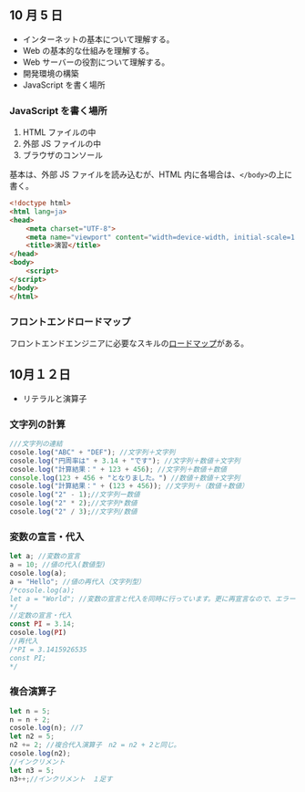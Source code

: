 ## 10 月 5 日

- インターネットの基本について理解する。
- Web の基本的な仕組みを理解する。
- Web サーバーの役割について理解する。
- 開発環境の構築
- JavaScript を書く場所

### JavaScript を書く場所

1. HTML ファイルの中
1. 外部 JS ファイルの中
1. ブラウザのコンソール

基本は、外部 JS ファイルを読み込むが、HTML 内に各場合は、`</body>`の上に書く。

```html
<!doctype html>
<html lang=ja>
<head>
    <meta charset="UTF-8">
    <meta name="viewport" content="width=device-width, initial-scale=1.0">
    <title>演習</title>
</head>
<body>
    <script>
</script>
</body>
</html>
```

### フロントエンドロードマップ

フロントエンドエンジニアに必要なスキルの[ロードマップ](https://roadmap.sh/frontend)がある。



##  10月１２日

- リテラルと演算子

### 文字列の計算

```js
///文字列の連結
cosole.log("ABC" + "DEF"); //文字列＋文字列
cosole.log("円周率は" + 3.14 + "です"); //文字列＋数値＋文字列
cosole.log("計算結果：" + 123 + 456); //文字列＋数値＋数値
console.log(123 + 456 + "となりました。") //数値＋数値＋文字列
cosole.log("計算結果：" + (123 + 456)); //文字列＋（数値＋数値）
cosole.log("2" - 1);//文字列ー数値
cosole.log("2" * 2);//文字列*数値
cosole.log("2" / 3);//文字列/数値
```
### 変数の宣言・代入
```js
let a; //変数の宣言
a = 10; //値の代入(数値型)
cosole.log(a);
a = "Hello"; //値の再代入（文字列型）
/*cosole.log(a);
let a = "World"; //変数の宣言と代入を同時に行っています。更に再宣言なので、エラーとなります。
*/
//定数の宣言・代入
const PI = 3.14;
cosole.log(PI)
//再代入
/*PI = 3.1415926535
const PI;
*/
```
### 複合演算子
```js
let n = 5;
n = n + 2;
cosole.log(n); //7
let n2 = 5;
n2 += 2; //複合代入演算子　n2 = n2 + 2と同じ。　
cosole.log(n2);
//インクリメント
let n3 = 5;
n3++;//インクリメント　１足す
```